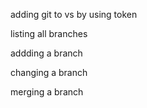 adding git to vs by using token

listing all branches

addding a branch

changing a branch
 
 merging a branch 